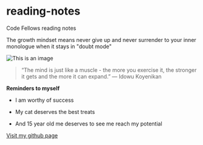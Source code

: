 # reading-notes

Code Fellows reading notes

The growth mindset means never give up and never surrender to your inner monologue when it stays in "doubt mode"

![This is an image](https://external-content.duckduckgo.com/iu/?u=https%3A%2F%2Fsayingimages.com%2Fwp-content%2Fuploads%2Fyou-can-do-it-hey-you-meme.jpg&f=1&nofb=1&ipt=30294fbd7e2040f11621da63a84116a7313aa62ce0ddda51995c19b3a26210c8&ipo=images)

>“The mind is just like a muscle - the more you exercise it, the stronger it gets and the more it can expand.”
― Idowu Koyenikan

**Reminders to myself**

- I am worthy of success

- My cat deserves the best treats

- And 15 year old me deserves to see me reach my potential

[Visit my github page](https://aaronhoneyager.github.io/reading-notes)
